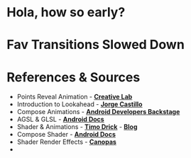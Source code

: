 # Hola, how so early?

# Fav Transitions Slowed Down

# References & Sources

- Points Reveal Animation - [**Creative Lab**](https://github.com/manuel-martos/creative-lab)
- Introduction to Lookahead - [**Jorge Castillo**](https://newsletter.jorgecastillo.dev/p/introducing-lookaheadlayout)
- Compose Animations - [**Android Developers Backstage**](https://youtu.be/kFtFP5dBJDo)
- AGSL & GLSL - [**Android Docs**](https://developer.android.com/develop/ui/views/graphics/agsl/agsl-vs-glsl)
- Shader & Animations - [**Timo Drick**](https://github.com/timo-drick/compose_libraries) - [**Blog**](https://betterprogramming.pub/using-androids-new-custom-pixel-shader-agsl-in-compose-part-3-b3e2755085db)
- Compose Shader - [**Android Docs**](https://developer.android.com/reference/android/graphics/ComposeShader)
- Shader Render Effects - [**Canopas**](https://canopas.com/how-to-use-render-effects-in-jetpack-compose-for-stunning-visuals-01287d7f00db)
-
